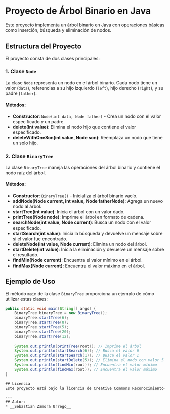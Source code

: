 # Proyecto de Árbol Binario en Java

Este proyecto implementa un árbol binario en Java con operaciones básicas como inserción, búsqueda y eliminación de nodos.

## Estructura del Proyecto

El proyecto consta de dos clases principales:

### 1. Clase `Node`

La clase `Node` representa un nodo en el árbol binario. Cada nodo tiene un valor (`data`), referencias a su hijo izquierdo (`left`), hijo derecho (`right`), y su padre (`father`).

#### Métodos:

- **Constructor**: `Node(int data, Node father)` - Crea un nodo con el valor especificado y un padre.
- **delete(int value)**: Elimina el nodo hijo que contiene el valor especificado.
- **deleteWithOneSon(int value, Node son)**: Reemplaza un nodo que tiene un solo hijo.

### 2. Clase `BinaryTree`

La clase `BinaryTree` maneja las operaciones del árbol binario y contiene el nodo raíz del árbol.

#### Métodos:

- **Constructor**: `BinaryTree()` - Inicializa el árbol binario vacío.
- **addNode(Node current, int value, Node fatherNode)**: Agrega un nuevo nodo al árbol.
- **startTree(int value)**: Inicia el árbol con un valor dado.
- **printTree(Node node)**: Imprime el árbol en formato de cadena.
- **searchNode(int value, Node current)**: Busca un nodo con el valor especificado.
- **startSearch(int value)**: Inicia la búsqueda y devuelve un mensaje sobre si el valor fue encontrado.
- **deleteNode(int value, Node current)**: Elimina un nodo del árbol.
- **startDelete(int value)**: Inicia la eliminación y devuelve un mensaje sobre el resultado.
- **findMin(Node current)**: Encuentra el valor mínimo en el árbol.
- **findMax(Node current)**: Encuentra el valor máximo en el árbol.

## Ejemplo de Uso

El método `main` de la clase `BinaryTree` proporciona un ejemplo de cómo utilizar estas clases:

```java
public static void main(String[] args) {
    BinaryTree binaryTree = new BinaryTree();
    binaryTree.startTree(6);
    binaryTree.startTree(8);
    binaryTree.startTree(5);
    binaryTree.startTree(20);
    binaryTree.startTree(12);
    
    System.out.println(printTree(root)); // Imprime el árbol
    System.out.println(startSearch(6)); // Busca el valor 6
    System.out.println(startSearch(1)); // Busca el valor 1
    System.out.println(startDelete(5)); // Elimina el nodo con valor 5
    System.out.println(findMin(root)); // Encuentra el valor mínimo
    System.out.println(findMax(root)); // Encuentra el valor máximo
}

## Licencia
Este proyecto está bajo la licencia de Creative Commons Reconocimiento-CompartirIgual 4.0 Internacional (CC BY-SA 4.0) - Ver el archivo [LICENSE](LICENSE.md) para más detalles.

---
## Autor:
* __Sebastian Zamora Urrego__
